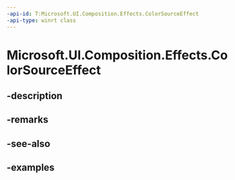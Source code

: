 ```yaml
---
-api-id: T:Microsoft.UI.Composition.Effects.ColorSourceEffect
-api-type: winrt class
---
```


<!-- Class syntax.
public class ColorSourceEffect : IGraphicsEffect, IGraphicsEffectSource
-->

# Microsoft.UI.Composition.Effects.ColorSourceEffect

## -description

## -remarks

## -see-also

## -examples

